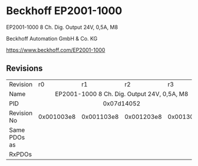 # Beckhoff EP2001-1000

EP2001-1000 8 Ch. Dig. Output 24V, 0,5A, M8

Beckhoff Automation GmbH & Co. KG

https://www.beckhoff.com/EP2001-1000

## Revisions
<table>
<tr >
<td>Revision</td>
<td>r0</td>
<td>r1</td>
<td>r2</td>
<td>r3</td>
</tr>
<tr >
<td>Name</td>
<td colspan=4 align="center">EP2001-1000 8 Ch. Dig. Output 24V, 0,5A, M8</td>
</tr>
<tr >
<td>PID</td>
<td colspan=4 align="center">0x07d14052</td>
</tr>
<tr >
<td>Revision No</td>
<td>0x001003e8</td>
<td>0x001103e8</td>
<td>0x001203e8</td>
<td>0x001303e8</td>
</tr>
<tr >
<td>Same PDOs as</td>
<td colspan=4 align="center"></td>
</tr>
<tr >
<td>RxPDOs</td>
<td colspan=4 align="left"></td>
</tr>
</table>
